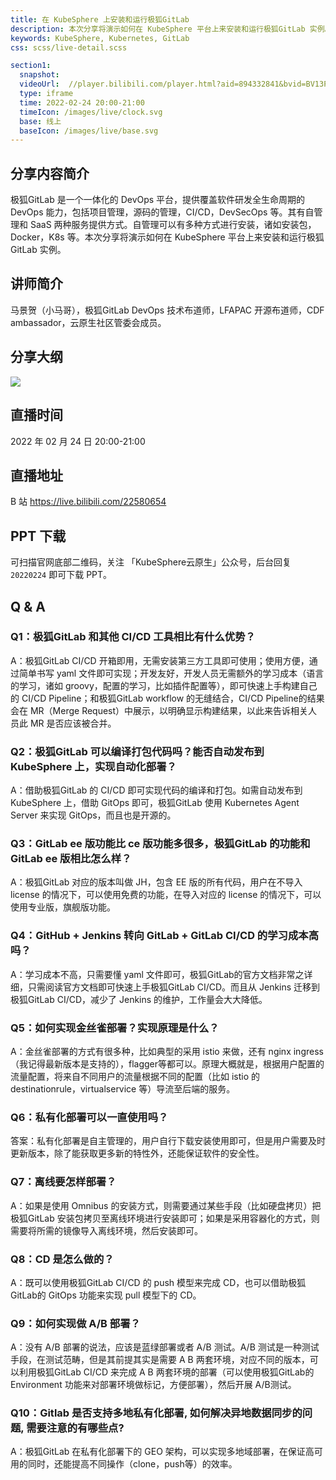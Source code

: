 ```yaml
---
title: 在 KubeSphere 上安装和运行极狐GitLab
description: 本次分享将演示如何在 KubeSphere 平台上来安装和运行极狐GitLab 实例。
keywords: KubeSphere, Kubernetes, GitLab
css: scss/live-detail.scss

section1:
  snapshot: 
  videoUrl:  //player.bilibili.com/player.html?aid=894332841&bvid=BV13P4y1c7Pd&cid=516352531&page=1&high_quality=1
  type: iframe
  time: 2022-02-24 20:00-21:00
  timeIcon: /images/live/clock.svg
  base: 线上
  baseIcon: /images/live/base.svg
---
```

## 分享内容简介

极狐GitLab 是一个一体化的 DevOps 平台，提供覆盖软件研发全生命周期的 DevOps 能力，包括项目管理，源码的管理，CI/CD，DevSecOps 等。其有自管理和 SaaS 两种服务提供方式。自管理可以有多种方式进行安装，诸如安装包，Docker，K8s 等。本次分享将演示如何在 KubeSphere 平台上来安装和运行极狐GitLab 实例。

## 讲师简介

马景贺（小马哥），极狐GitLab DevOps 技术布道师，LFAPAC 开源布道师，CDF ambassador，云原生社区管委会成员。

## 分享大纲

![](https://pek3b.qingstor.com/kubesphere-community/images/gitlab0224-live.png)

## 直播时间

2022 年 02 月 24 日 20:00-21:00

## 直播地址

B 站  https://live.bilibili.com/22580654

## PPT 下载

可扫描官网底部二维码，关注 「KubeSphere云原生」公众号，后台回复 `20220224` 即可下载 PPT。

## Q & A 

### Q1：极狐GitLab 和其他 CI/CD 工具相比有什么优势？

A：极狐GitLab CI/CD 开箱即用，无需安装第三方工具即可使用；使用方便，通过简单书写 yaml 文件即可实现；开发友好，开发人员无需额外的学习成本（语言的学习，诸如 groovy，配置的学习，比如插件配置等），即可快速上手构建自己的 CI/CD Pipeline；和极狐GitLab workflow 的无缝结合，CI/CD Pipeline的结果会在 MR（Merge Request）中展示，以明确显示构建结果，以此来告诉相关人员此 MR 是否应该被合并。

### Q2：极狐GitLab 可以编译打包代码吗？能否自动发布到 KubeSphere 上，实现自动化部署？

A：借助极狐GitLab 的 CI/CD 即可实现代码的编译和打包。如需自动发布到 KubeSphere 上，借助 GitOps 即可，极狐GitLab 使用 Kubernetes Agent Server 来实现 GitOps，而且也是开源的。

### Q3：GitLab ee 版功能比 ce 版功能多很多，极狐GitLab 的功能和 GitLab ee 版相比怎么样？

A：极狐GitLab 对应的版本叫做 JH，包含 EE 版的所有代码，用户在不导入 license 的情况下，可以使用免费的功能，在导入对应的 license 的情况下，可以使用专业版，旗舰版功能。

### Q4：GitHub + Jenkins 转向 GitLab + GitLab CI/CD 的学习成本高吗？

A：学习成本不高，只需要懂 yaml 文件即可，极狐GitLab的官方文档非常之详细，只需阅读官方文档即可快速上手极狐GitLab CI/CD。而且从 Jenkins 迁移到极狐GitLab CI/CD，减少了 Jenkins 的维护，工作量会大大降低。

### Q5：如何实现金丝雀部署？实现原理是什么？

A：金丝雀部署的方式有很多种，比如典型的采用 istio 来做，还有 nginx ingress（我记得最新版本是支持的），flagger等都可以。原理大概就是，根据用户配置的流量配置，将来自不同用户的流量根据不同的配置（比如 istio 的 destinationrule，virtualservice 等）导流至后端的服务。

### Q6：私有化部署可以一直使用吗？
答案：私有化部署是自主管理的，用户自行下载安装使用即可，但是用户需要及时更新版本，除了能获取更多新的特性外，还能保证软件的安全性。

### Q7：离线要怎样部署？

A：如果是使用 Omnibus 的安装方式，则需要通过某些手段（比如硬盘拷贝）把极狐GitLab 安装包拷贝至离线环境进行安装即可；如果是采用容器化的方式，则需要将所需的镜像导入离线环境，然后安装即可。

### Q8：CD 是怎么做的？

A：既可以使用极狐GitLab CI/CD 的 push 模型来完成 CD，也可以借助极狐GitLab的 GitOps 功能来实现 pull 模型下的 CD。

### Q9：如何实现做 A/B 部署？

A：没有 A/B 部署的说法，应该是蓝绿部署或者 A/B 测试。A/B 测试是一种测试手段，在测试范畴，但是其前提其实是需要 A B 两套环境，对应不同的版本，可以利用极狐GitLab CI/CD 来完成 A B 两套环境的部署（可以使用极狐GitLab的 Environment 功能来对部署环境做标记，方便部署），然后开展 A/B测试。

### Q10：Gitlab 是否支持多地私有化部署, 如何解决异地数据同步的问题, 需要注意的有哪些点?

A：极狐GitLab 在私有化部署下的 GEO 架构，可以实现多地域部署，在保证高可用的同时，还能提高不同操作（clone，push等）的效率。

